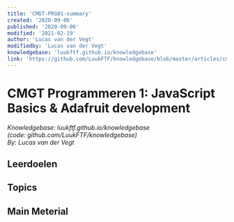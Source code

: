 ```yaml
---
title: 'CMGT-PRG01-summary'
created: '2020-09-06'
published: '2020-09-06'
modified: '2021-02-19'
author: 'Lucas van der Vegt'
modifiedby: 'Lucas van der Vegt'
knowledgebase: 'luukftf.github.io/knowledgebase'
link: 'https://github.com/LuukFTF/knowledgebase/blob/master/articles/cmgt/design/theory/cmgt-ont01-summary.md'
---
```


# CMGT Programmeren 1: JavaScript Basics & Adafruit development  

*Knowledgebase: luukftf.github.io/knowledgebase*  
*(code: github.com/LuukFTF/knowledgebase)*  
*By: Lucas van der Vegt*  


## Leerdoelen

## Topics

## Main Meterial